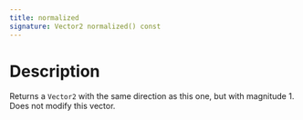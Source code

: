 ```yaml
---
title: normalized
signature: Vector2 normalized() const
---
```


# Description
Returns a `Vector2` with the same direction as this one, but with magnitude 1. Does not modify this vector.
